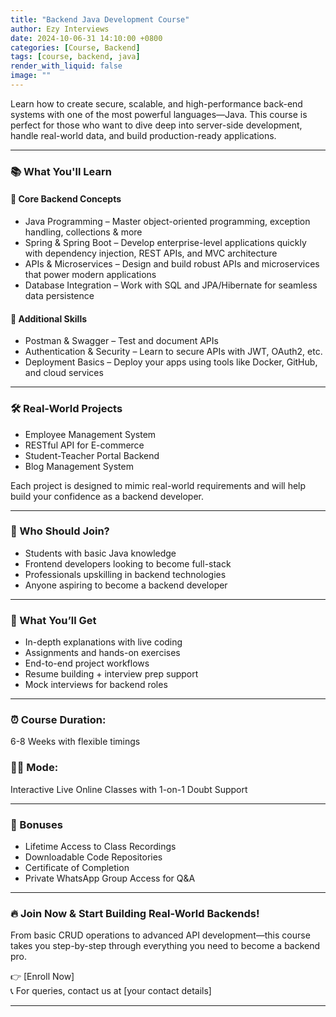 ```yaml
---
title: "Backend Java Development Course"
author: Ezy Interviews
date: 2024-10-06-31 14:10:00 +0800
categories: [Course, Backend]
tags: [course, backend, java]
render_with_liquid: false
image: ""
---
```


Learn how to create secure, scalable, and high-performance back-end systems with one of the most powerful languages—Java. This course is perfect for those who want to dive deep into server-side development, handle real-world data, and build production-ready applications.

---

### 📚 What You'll Learn

#### 🔹 Core Backend Concepts

* Java Programming – Master object-oriented programming, exception handling, collections & more
* Spring & Spring Boot – Develop enterprise-level applications quickly with dependency injection, REST APIs, and MVC architecture
* APIs & Microservices – Design and build robust APIs and microservices that power modern applications
* Database Integration – Work with SQL and JPA/Hibernate for seamless data persistence

#### 🔹 Additional Skills

* Postman & Swagger – Test and document APIs
* Authentication & Security – Learn to secure APIs with JWT, OAuth2, etc.
* Deployment Basics – Deploy your apps using tools like Docker, GitHub, and cloud services

---

### 🛠️ Real-World Projects

* Employee Management System
* RESTful API for E-commerce
* Student-Teacher Portal Backend
* Blog Management System

Each project is designed to mimic real-world requirements and will help build your confidence as a backend developer.

---

### 🎯 Who Should Join?

* Students with basic Java knowledge
* Frontend developers looking to become full-stack
* Professionals upskilling in backend technologies
* Anyone aspiring to become a backend developer

---

### 💼 What You’ll Get

* In-depth explanations with live coding
* Assignments and hands-on exercises
* End-to-end project workflows
* Resume building + interview prep support
* Mock interviews for backend roles

---

### ⏰ Course Duration:

6-8 Weeks with flexible timings

### 🧑‍🏫 Mode:

Interactive Live Online Classes with 1-on-1 Doubt Support

---

### 🎁 Bonuses

* Lifetime Access to Class Recordings
* Downloadable Code Repositories
* Certificate of Completion
* Private WhatsApp Group Access for Q&A

---

### 🔥 Join Now & Start Building Real-World Backends!

From basic CRUD operations to advanced API development—this course takes you step-by-step through everything you need to become a backend pro.

👉 [Enroll Now]  
 📞 For queries, contact us at [your contact details]

---

